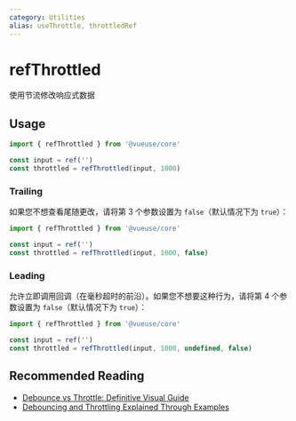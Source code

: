 ```yaml
---
category: Utilities
alias: useThrottle, throttledRef
---
```


# refThrottled

使用节流修改响应式数据

## Usage

```js
import { refThrottled } from '@vueuse/core'

const input = ref('')
const throttled = refThrottled(input, 1000)
```

### Trailing

如果您不想查看尾随更改，请将第 3 个参数设置为 `false`（默认情况下为 `true`）：

```js
import { refThrottled } from '@vueuse/core'

const input = ref('')
const throttled = refThrottled(input, 1000, false)
```

### Leading

允许立即调用回调（在毫秒超时的前沿）。如果您不想要这种行为，请将第 4 个参数设置为 `false`（默认情况下为 `true`）：

```js
import { refThrottled } from '@vueuse/core'

const input = ref('')
const throttled = refThrottled(input, 1000, undefined, false)
```

## Recommended Reading

- [Debounce vs Throttle: Definitive Visual Guide](https://redd.one/blog/debounce-vs-throttle)
- [Debouncing and Throttling Explained Through Examples](https://css-tricks.com/debouncing-throttling-explained-examples/)
